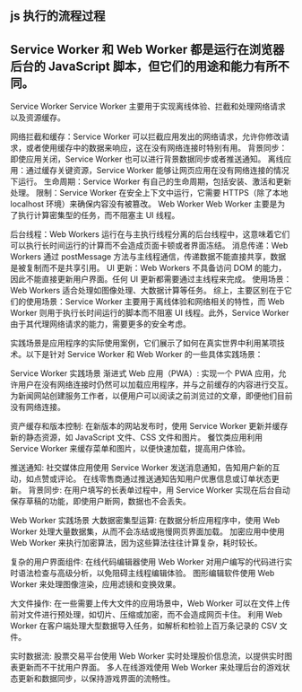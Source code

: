 ## js 执行的流程过程

## Service Worker 和 Web Worker 都是运行在浏览器后台的 JavaScript 脚本，但它们的用途和能力有所不同。

Service Worker
Service Worker 主要用于实现离线体验、拦截和处理网络请求以及资源缓存。

网络拦截和缓存：Service Worker 可以拦截应用发出的网络请求，允许你修改请求，或者使用缓存中的数据来响应，这在没有网络连接时特别有用。
背景同步：即使应用关闭，Service Worker 也可以进行背景数据同步或者推送通知。
离线应用：通过缓存关键资源，Service Worker 能够让网页应用在没有网络连接的情况下运行。
生命周期：Service Worker 有自己的生命周期，包括安装、激活和更新处理。
限制：Service Worker 在安全上下文中运行，它需要 HTTPS（除了本地 localhost 环境）来确保内容没有被篡改。
Web Worker
Web Worker 主要是为了执行计算密集型的任务，而不阻塞主 UI 线程。

后台线程：Web Workers 运行在与主执行线程分离的后台线程中，这意味着它们可以执行长时间运行的计算而不会造成页面卡顿或者界面冻结。
消息传递：Web Workers 通过 postMessage 方法与主线程通信，传递数据不能直接共享，数据是被复制而不是共享引用。
UI 更新：Web Workers 不具备访问 DOM 的能力，因此不能直接更新用户界面。任何 UI 更新都需要通过主线程来完成。
使用场景：Web Workers 适合处理如图像处理、大数据计算等任务。
综上，主要区别在于它们的使用场景：Service Worker 主要用于离线体验和网络相关的特性，而 Web Worker 则用于执行长时间运行的脚本而不阻塞 UI 线程。此外，Service Worker 由于其代理网络请求的能力，需要更多的安全考虑。

实践场景是应用程序的实际使用案例，它们展示了如何在真实世界中利用某项技术。以下是针对 Service Worker 和 Web Worker 的一些具体实践场景：

Service Worker 实践场景
渐进式 Web 应用（PWA）:
    实现一个 PWA 应用，允许用户在没有网络连接时仍然可以加载应用程序，并与之前缓存的内容进行交互。
    为新闻网站创建服务工作者，以便用户可以阅读之前浏览过的文章，即便他们目前没有网络连接。

资产缓存和版本控制:
    在新版本的网站发布时，使用 Service Worker 更新并缓存新的静态资源，如 JavaScript 文件、CSS 文件和图片。
    餐饮类应用利用 Service Worker 来缓存菜单和图片，以便快速加载，提高用户体验。

推送通知:
    社交媒体应用使用 Service Worker 发送消息通知，告知用户新的互动，如点赞或评论。
    在线零售商通过推送通知告知用户优惠信息或订单状态更新。
背景同步:
    在用户填写的长表单过程中，用 Service Worker 实现在后台自动保存草稿的功能，即使用户断网，数据也不会丢失。

Web Worker 实践场景
大数据密集型运算:
    在数据分析应用程序中，使用 Web Worker 处理大量数据集，从而不会冻结或拖慢网页界面加载。
    加密应用中使用 Web Worker 来执行加密算法，因为这些算法往往计算复杂，耗时较长。

复杂的用户界面组件:
    在线代码编辑器使用 Web Worker 对用户编写的代码进行实时语法检查与高级分析，以免阻碍主线程编辑体验。
    图形编辑软件使用 Web Worker 来处理图像渲染，应用滤镜和变换效果。

大文件操作:
    在一些需要上传大文件的应用场景中，Web Worker 可以在文件上传前对文件进行预处理，如切片、压缩或加密，而不会造成网页卡住。
    利用 Web Worker 在客户端处理大型数据导入任务，如解析和检验上百万条记录的 CSV 文件。
    
实时数据流:
    股票交易平台使用 Web Worker 实时处理股价信息流，以提供实时图表更新而不干扰用户界面。
    多人在线游戏使用 Web Worker 来处理后台的游戏状态更新和数据同步，以保持游戏界面的流畅性。
